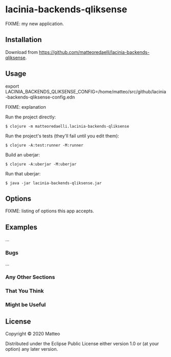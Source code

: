 # lacinia-backends-qliksense

FIXME: my new application.

## Installation

Download from https://github.com/matteoredaelli/lacinia-backends-qliksense.

## Usage

export LACINIA_BACKENDS_QLIKSENSE_CONFIG=/home/matteo/src/github/lacinia-backends-qliksense-config.edn

FIXME: explanation

Run the project directly:

    $ clojure -m matteoredaelli.lacinia-backends-qliksense

Run the project's tests (they'll fail until you edit them):

    $ clojure -A:test:runner -M:runner

Build an uberjar:

    $ clojure -A:uberjar -M:uberjar

Run that uberjar:

    $ java -jar lacinia-backends-qliksense.jar

## Options

FIXME: listing of options this app accepts.

## Examples

...

### Bugs

...

### Any Other Sections
### That You Think
### Might be Useful

## License

Copyright © 2020 Matteo

Distributed under the Eclipse Public License either version 1.0 or (at
your option) any later version.
